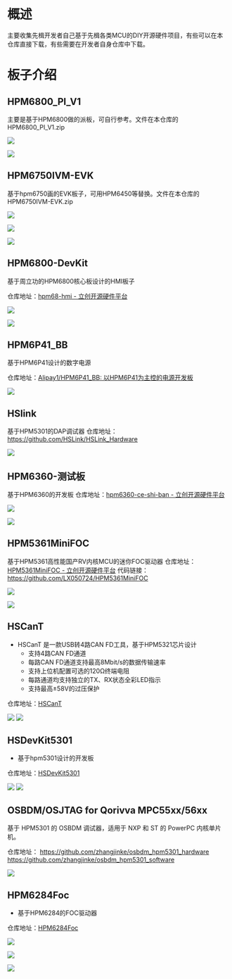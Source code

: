 # 概述

主要收集先楫开发者自己基于先楫各类MCU的DIY开源硬件项目，有些可以在本仓库直接下载，有些需要在开发者自身仓库中下载。

# 板子介绍

## HPM6800_PI_V1

主要是基于HPM6800做的派板，可自行参考。文件在本仓库的HPM6800_PI_V1.zip

![](image/HPM6800_PI_V1_TOP.jpeg)

![](image/HPM6800_PI_V1_bottom.jpeg.jpeg)

## HPM6750IVM-EVK

基于hpm6750画的EVK板子，可用HPM6450等替换。文件在本仓库的HPM6750IVM-EVK.zip

![](image/HPM6750IVM-EVK_top.png)

![](image/HPM6750IVM-EVK_bottom.png)

![](image/HPM6750IVM-EVK_image.jpeg)

## HPM6800-DevKit

基于周立功的HPM6800核心板设计的HMI板子

仓库地址：[hpm68-hmi - 立创开源硬件平台](https://oshwhub.com/hasaki6/hpm68-hmi)

![](image/ZLG_HPM6800_CORE_board.png)

![](image/ZLG_HPM6800_CORE_board.jpeg)

## HPM6P41_BB

基于HPM6P41设计的数字电源

仓库地址：[Alipay1/HPM6P41_BB: 以HPM6P41为主控的电源开发板](https://github.com/Alipay1/HPM6P41_BB)

![](image/HPM6P41_BB.png)

## HSlink
基于HPM5301的DAP调试器
仓库地址：https://github.com/HSLink/HSLink_Hardware

![](image/hslink.png)

## HPM6360-测试板

基于HPM6360的开发板
仓库地址：[hpm6360-ce-shi-ban - 立创开源硬件平台](https://oshwhub.com/hasaki6/hpm6360-ce-shi-ban)

![](image/hpm6360-ce-shi-ban_top.png)

![](image/hpm6360-ce-shi-ban.png)

## HPM5361MiniFOC

基于HPM5361高性能国产RV内核MCU的迷你FOC驱动器
仓库地址：[HPM5361MiniFOC - 立创开源硬件平台](https://oshwhub.com/lx050724/hpm5361foc)
代码链接：https://github.com/LX050724/HPM5361MiniFOC

![](image/HPM5361MiniFOC_top.png)

![](image/HPM5361MiniFOC_board.jpeg)


## HSCanT

- HSCanT 是一款USB转4路CAN FD工具，基于HPM5321芯片设计
  - 支持4路CAN FD通道
  - 每路CAN FD通道支持最高8Mbit/s的数据传输速率
  - 支持上位机配置可选的120Ω终端电阻
  - 每路通道均支持独立的TX、RX状态全彩LED指示
  - 支持最高±58V的过压保护

仓库地址：[HSCanT](https://github.com/HalfSweet/HSCanT)

![](image/HScanT-image.jpg)
![](image/HCanT_top.png)

## HSDevKit5301

- 基于hpm5301设计的开发板

仓库地址：[HSDevKit5301](https://github.com/HalfSweet/HSDevKit5301)

![](image/HSDevKit5301_image.jpg)
![](image/HSDevKit5301_top.png)

## OSBDM/OSJTAG for Qorivva MPC55xx/56xx
基于 HPM5301 的 OSBDM 调试器，适用于 NXP 和 ST 的 PowerPC 内核单片机。

仓库地址：
https://github.com/zhangjinke/osbdm_hpm5301_hardware
https://github.com/zhangjinke/osbdm_hpm5301_software

![](image/OSJTAG.jpg)

## HPM6284Foc

- 基于HPM6284的FOC驱动器


仓库地址：[HPM6284Foc](https://github.com/LX050724/HPM6284Foc.git)

![](image/HPM6284Foc_board.jpg)

![](image/HPM6284Foc_top.png)

![](image/HPM6284Foc_buttom.png)

